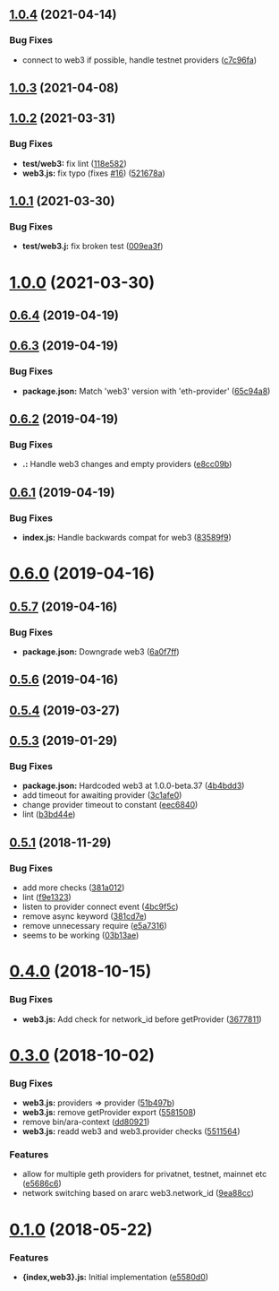 ## [1.0.4](https://github.com/AraBlocks/ara-context/compare/1.0.3...1.0.4) (2021-04-14)


### Bug Fixes

* connect to web3 if possible, handle testnet providers ([c7c96fa](https://github.com/AraBlocks/ara-context/commit/c7c96fa4f841d927f9985d2ff922e3710548c263))



## [1.0.3](https://github.com/AraBlocks/ara-context/compare/1.0.2...1.0.3) (2021-04-08)



## [1.0.2](https://github.com/AraBlocks/ara-context/compare/1.0.1...1.0.2) (2021-03-31)


### Bug Fixes

* **test/web3:** fix lint ([118e582](https://github.com/AraBlocks/ara-context/commit/118e582d32a83a3902b761ee12ec5b2ae38af090))
* **web3.js:** fix typo (fixes [#16](https://github.com/AraBlocks/ara-context/issues/16)) ([521678a](https://github.com/AraBlocks/ara-context/commit/521678a263d343642bd0b0da1ce91189a7c8ccc0))



## [1.0.1](https://github.com/AraBlocks/ara-context/compare/1.0.0...1.0.1) (2021-03-30)


### Bug Fixes

* **test/web3.j:** fix broken test ([009ea3f](https://github.com/AraBlocks/ara-context/commit/009ea3f484972a197c3faaf733cf101b69c5125f))



# [1.0.0](https://github.com/AraBlocks/ara-context/compare/0.6.4...1.0.0) (2021-03-30)



## [0.6.4](https://github.com/AraBlocks/ara-context/compare/0.6.3...0.6.4) (2019-04-19)



## [0.6.3](https://github.com/AraBlocks/ara-context/compare/0.6.2...0.6.3) (2019-04-19)


### Bug Fixes

* **package.json:** Match 'web3' version with 'eth-provider' ([65c94a8](https://github.com/AraBlocks/ara-context/commit/65c94a8ed712b593876ea63dc5bcb91b262444f6))



## [0.6.2](https://github.com/AraBlocks/ara-context/compare/0.6.1...0.6.2) (2019-04-19)


### Bug Fixes

* **.:** Handle web3 changes and empty providers ([e8cc09b](https://github.com/AraBlocks/ara-context/commit/e8cc09b5b761e1e988f99e1d373198af18b8389b))



## [0.6.1](https://github.com/AraBlocks/ara-context/compare/0.6.0...0.6.1) (2019-04-19)


### Bug Fixes

* **index.js:** Handle backwards compat for web3 ([83589f9](https://github.com/AraBlocks/ara-context/commit/83589f9a2717f4e2a2c327f136e1620a047742c6))



# [0.6.0](https://github.com/AraBlocks/ara-context/compare/0.5.7...0.6.0) (2019-04-16)



## [0.5.7](https://github.com/AraBlocks/ara-context/compare/0.5.6...0.5.7) (2019-04-16)


### Bug Fixes

* **package.json:** Downgrade web3 ([6a0f7ff](https://github.com/AraBlocks/ara-context/commit/6a0f7ff69f13b210776dc2be805334bbca10dbdf))



## [0.5.6](https://github.com/AraBlocks/ara-context/compare/0.5.4...0.5.6) (2019-04-16)



## [0.5.4](https://github.com/AraBlocks/ara-context/compare/0.5.3...0.5.4) (2019-03-27)



## [0.5.3](https://github.com/AraBlocks/ara-context/compare/0.5.1...0.5.3) (2019-01-29)


### Bug Fixes

* **package.json:** Hardcoded web3 at 1.0.0-beta.37 ([4b4bdd3](https://github.com/AraBlocks/ara-context/commit/4b4bdd35bd03edea7b06b21b6622d285b2a2665d))
* add timeout for awaiting provider ([3c1afe0](https://github.com/AraBlocks/ara-context/commit/3c1afe04a58661aff863dc19f312fba6c76e9803))
* change provider timeout to constant ([eec6840](https://github.com/AraBlocks/ara-context/commit/eec6840f3fedf25a11bb6a1da1bbb35a5f7ccd0e))
* lint ([b3bd44e](https://github.com/AraBlocks/ara-context/commit/b3bd44e53f1193c6f87005df4595324119dbf4a2))



## [0.5.1](https://github.com/AraBlocks/ara-context/compare/0.4.0...0.5.1) (2018-11-29)


### Bug Fixes

* add more checks ([381a012](https://github.com/AraBlocks/ara-context/commit/381a012b4df540f2c0fa3c8ea609bc6922edee2f))
* lint ([f9e1323](https://github.com/AraBlocks/ara-context/commit/f9e1323ee0c8fbd34f754cab6736645d1e60be39))
* listen to provider connect event ([4bc9f5c](https://github.com/AraBlocks/ara-context/commit/4bc9f5cf284c2b49a82701dc428cc4aa61215cb9))
* remove async keyword ([381cd7e](https://github.com/AraBlocks/ara-context/commit/381cd7ee674179c7ec3624f2c37b1778882f1a84))
* remove unnecessary require ([e5a7316](https://github.com/AraBlocks/ara-context/commit/e5a7316074ca27ffc3bc395291438ce1d4faea70))
* seems to be working ([03b13ae](https://github.com/AraBlocks/ara-context/commit/03b13aef26b8b1d96cd6d7f2534a0385d67e1c26))



# [0.4.0](https://github.com/AraBlocks/ara-context/compare/0.3.0...0.4.0) (2018-10-15)


### Bug Fixes

* **web3.js:** Add check for network_id before getProvider ([3677811](https://github.com/AraBlocks/ara-context/commit/3677811bc47100da0054a085a025080ff88f886a))



# [0.3.0](https://github.com/AraBlocks/ara-context/compare/0.1.0...0.3.0) (2018-10-02)


### Bug Fixes

* **web3.js:** providers => provider ([51b497b](https://github.com/AraBlocks/ara-context/commit/51b497b303e79f13b8095f4cb89aec99278269c5))
* **web3.js:** remove getProvider export ([5581508](https://github.com/AraBlocks/ara-context/commit/5581508d587c5a70dd3db9e42c60a60b012878eb))
* remove bin/ara-context ([dd80921](https://github.com/AraBlocks/ara-context/commit/dd80921636c5e0df6a087692095879f8cb37893b))
* **web3.js:** readd web3 and web3.provider checks ([5511564](https://github.com/AraBlocks/ara-context/commit/5511564a9c49d20c911530497538be60c51046d9))


### Features

* allow for multiple geth providers for privatnet, testnet, mainnet etc ([e5686c6](https://github.com/AraBlocks/ara-context/commit/e5686c6df8ee8d242b8484b60bf23c1a82e510ad))
* network switching based on ararc web3.network_id ([9ea88cc](https://github.com/AraBlocks/ara-context/commit/9ea88cc7549c99df8c716d6bcb88af543bc9b50e))



# [0.1.0](https://github.com/AraBlocks/ara-context/compare/e5580d07803b92880e377eddc9ff01bab89627cd...0.1.0) (2018-05-22)


### Features

* **{index,web3}.js:** Initial implementation ([e5580d0](https://github.com/AraBlocks/ara-context/commit/e5580d07803b92880e377eddc9ff01bab89627cd))



